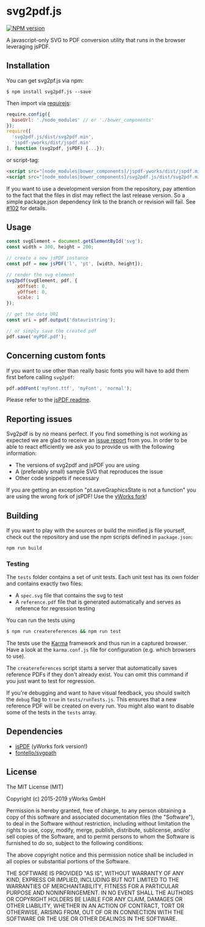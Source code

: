 # svg2pdf.js

[![NPM version](https://img.shields.io/npm/v/svg2pdf.js.svg?style=flat)](https://www.npmjs.org/package/svg2pdf.js)

A javascript-only SVG to PDF conversion utility that runs in the browser leveraging jsPDF.

## Installation
You can get svg2pf.js via npm:

```
$ npm install svg2pdf.js --save
```

Then import via [requirejs](http://requirejs.org/):
```javascript
require.config({
  baseUrl: './node_modules' // or './bower_components'
});
require([
  'svg2pdf.js/dist/svg2pdf.min',
  'jspdf-yworks/dist/jspdf.min'
], function (svg2pdf, jsPDF) {...});
```

or script-tag:
```html
<script src="[node_modules|bower_components]/jspdf-yworks/dist/jspdf.min.js"></script>
<script src="[node_modules|bower_components]/svg2pdf.js/dist/svg2pdf.min.js"></script>
```

If you want to use a development version from the repository, pay attention to the fact that the files in dist may
reflect the last release version. So a simple package.json dependency link to the branch or revision will fail.
See [#102](https://github.com/yWorks/svg2pdf.js/issues/102) for details.

## Usage
```javascript
const svgElement = document.getElementById('svg');
const width = 300, height = 200;

// create a new jsPDF instance
const pdf = new jsPDF('l', 'pt', [width, height]);

// render the svg element
svg2pdf(svgElement, pdf, {
	xOffset: 0,
	yOffset: 0,
	scale: 1
});

// get the data URI
const uri = pdf.output('datauristring');

// or simply save the created pdf
pdf.save('myPDF.pdf');
```

## Concerning custom fonts
If you want to use other than really basic fonts you will have to add them first before calling ```svg2pdf```:
```js
pdf.addFont('myFont.ttf', 'myFont', 'normal');
```
Please refer to the [jsPDF readme](https://github.com/yWorks/jsPDF).

## Reporting issues

Svg2pdf is by no means perfect. If you find something is not working as expected we are glad to receive an
[issue report](https://github.com/yWorks/svg2pdf.js/issues) from you. In order to be able to react efficiently we ask
you to provide us with the following information:
 * The versions of svg2pdf and jsPDF you are using
 * A (preferably small) sample SVG that reproduces the issue
 * Other code snippets if necessary
 
If you are getting an exception "pt.saveGraphicsState is not a function" you are using the wrong fork of jsPDF! Use the
[yWorks fork](https://github.com/yWorks/jsPDF)!

## Building

If you want to play with the sources or build the minified js file yourself, check out the repository and use the npm scripts defined in `package.json`:

```bash
npm run build
```

### Testing
The ```tests``` folder contains a set of unit tests. Each unit test has its own folder and contains exactly two files:
 * A ```spec.svg``` file that contains the svg to test
 * A ```reference.pdf``` file that is generated automatically and serves as reference for regression testing
 
You can run the tests using

```sh
$ npm run createreferences && npm run test
```

The tests use the [Karma](https://karma-runner.github.io/2.0/index.html) framework and thus run in a captured browser.
Have a look at the ```karma.conf.js``` file for configuration (e.g. which browsers to use).

The ```createreferences``` script starts a server that automatically saves reference PDFs if they don't already exist.
You can omit this command if you just want to test for regression.

If you're debugging and want to have visual feedback, you should switch the ```debug``` flag to ```true``` in ```tests/runTests.js```.
This ensures that a new reference PDF will be created on every run. You might also want to disable some of the tests in
the ```tests``` array.

## Dependencies
 * [jsPDF](https://github.com/yWorks/jsPDF) (yWorks fork version!)
 * [fontello/svgpath](https://github.com/fontello/svgpath)

## License

The MIT License (MIT)

Copyright (c) 2015-2019 yWorks GmbH

Permission is hereby granted, free of charge, to any person obtaining a copy
of this software and associated documentation files (the "Software"), to deal
in the Software without restriction, including without limitation the rights
to use, copy, modify, merge, publish, distribute, sublicense, and/or sell
copies of the Software, and to permit persons to whom the Software is
furnished to do so, subject to the following conditions:

The above copyright notice and this permission notice shall be included in all
copies or substantial portions of the Software.

THE SOFTWARE IS PROVIDED "AS IS", WITHOUT WARRANTY OF ANY KIND, EXPRESS OR
IMPLIED, INCLUDING BUT NOT LIMITED TO THE WARRANTIES OF MERCHANTABILITY,
FITNESS FOR A PARTICULAR PURPOSE AND NONINFRINGEMENT. IN NO EVENT SHALL THE
AUTHORS OR COPYRIGHT HOLDERS BE LIABLE FOR ANY CLAIM, DAMAGES OR OTHER
LIABILITY, WHETHER IN AN ACTION OF CONTRACT, TORT OR OTHERWISE, ARISING FROM,
OUT OF OR IN CONNECTION WITH THE SOFTWARE OR THE USE OR OTHER DEALINGS IN THE
SOFTWARE.
